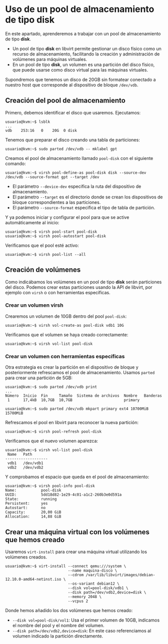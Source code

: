 # Uso de un pool de almacenamiento de tipo disk

En este apartado, aprenderemos a trabajar con un pool de almacenamiento de tipo **disk**.

* Un pool de tipo **disk** en libvirt permite gestionar un disco físico como un recurso de almacenamiento, facilitando la creación y administración de volúmenes para máquinas virtuales.
* En un pool de tipo **disk**, un volumen es una partición del disco físico, que puede usarse como disco virtual para las máquinas virtuales.

 Supondremos que tenemos un disco de 20GB sin formatear conectado a nuestro host que corresponde al dispositivo de bloque `/dev/vdb`.

## Creación del pool de almacenamiento

Primero, debemos identificar el disco que usaremos. Ejecutamos:
```
usuario@kvm:~$ lsblk
...
vdb    253:16   0    20G  0 disk
```

Tenemos que preparar el disco creando una tabla de particiones:

```
usuario@kvm:~$ sudo parted /dev/vdb -- mklabel gpt
```

Creamos el pool de almacenamiento llamado `pool-disk` con el siguiente comando:

```
usuario@kvm:~$ virsh pool-define-as pool-disk disk --source-dev /dev/vdb --source-format gpt --target /dev
```
* El parámetro `--device-dev` especifica la ruta del dispositivo de almacenamiento. 
* El parámetro `--target` es el directorio donde se crean los dispositivos de bloque correspondientes a las particiones.
* El parámetro `--source-format` especifica el tipo de tabla de partición.


Y ya podemos iniciar y configurar el pool para que se active automáticamente al inicio:
```
usuario@kvm:~$ virsh pool-start pool-disk
usuario@kvm:~$ virsh pool-autostart pool-disk
```

Verificamos que el pool esté activo:
```
usuario@kvm:~$ virsh pool-list --all
```

## Creación de volúmenes

Como indicábamos los volúmenes en un pool de tipo **disk** serán particiones del disco. Podemos crear estas particiones usando la API de libvirt, por ejemplo con `virsh` o con herramientas específicas.

### Crear un volumen virsh

Crearemos un volumen de 10GB dentro del pool `pool-disk`:
```
usuario@kvm:~$ virsh vol-create-as pool-disk vdb1 10G
```

Verificamos que el volumen se haya creado correctamente:

```
usuario@kvm:~$ virsh vol-list pool-disk
```

### Crear un volumen con herramientas específicas

Otra estrategia es crear la partición en el dispositivo de bloque y posteriormente refrescamos el pool de almacenamiento. Usamos `parted` para crear una partición de 5GB:

```
usuario@kvm:~$ sudo parted /dev/vdb print
...
Número  Inicio  Fin     Tamaño  Sistema de archivos  Nombre   Banderas
 1      17,4kB  10,7GB  10,7GB                       primary

usuario@kvm:~$ sudo parted /dev/vdb mkpart primary ext4 10700MiB 15700MiB
```

Refrescamos el pool en libvirt para reconocer la nueva partición:
```
usuario@kvm:~$ virsh pool-refresh pool-disk
```

Verificamos que el nuevo volumen aparezca:
```
usuario@kvm:~$ virsh vol-list pool-disk 
 Name   Path
-------------------
 vdb1   /dev/vdb1
 vdb2   /dev/vdb2
```

Y comprobamos el espacio que queda en el pool de almacenamiento:

```
usuario@kvm:~$ virsh pool-info pool-disk 
Name:           pool-disk
UUID:           5dd18d82-1e29-4c01-a1c2-260b3e0d591a
State:          running
Persistent:     yes
Autostart:      no
Capacity:       20,00 GiB
Allocation:     14,88 GiB
```

## Crear una máquina virtual con los volúmenes que hemos creado

Usaremos `virt-install` para crear una máquina virtual utilizando los volúmenes creados.

```
usuario@kvm:~$ virt-install --connect qemu:///system \
                            --name maquina-disco \
                            --cdrom /var/lib/libvirt/images/debian-12.10.0-amd64-netinst.iso \
                            --os-variant debian12 \
                            --disk vol=pool-disk/vdb1 \
                            --disk path=/dev/vdb2,device=disk \
                            --memory 2048 \
                            --vcpus 2 
```

Donde hemos añadido los dos volúmenes que hemos creado:

- `--disk vol=pool-disk/vol1`: Usa el primer volumen de 10GB, indicamos el nombre del pool y el nombre del volumen.
- `--disk path=/dev/vdb2,device=disk`: En este caso referenciamos al volumen indicado la partición directamente.



